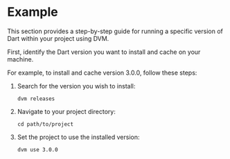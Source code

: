 # Example

This section provides a step-by-step guide for running a specific version of Dart within your project using DVM.

First, identify the Dart version you want to install and cache on your machine.

For example, to install and cache version 3.0.0, follow these steps:

1. Search for the version you wish to install:
   ```shell
   dvm releases
   ```
2. Navigate to your project directory:
   ```shell
   cd path/to/project
   ```
3. Set the project to use the installed version:
   ```shell
   dvm use 3.0.0
   ```
